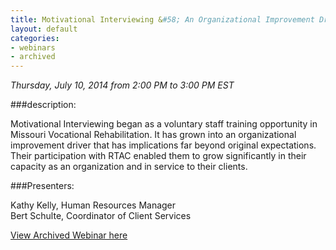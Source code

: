 ```yaml
---
title: Motivational Interviewing &#58; An Organizational Improvement Driver for Missouri Vocational Rehabilitation 
layout: default
categories:
- webinars
- archived
---
```

*Thursday, July 10, 2014 from 2:00 PM to 3:00 PM EST*

###description:

Motivational Interviewing began as a voluntary staff training opportunity in Missouri Vocational Rehabilitation.  It has grown into an organizational improvement driver that has implications far beyond original expectations.  Their participation with RTAC enabled them to grow significantly in their capacity as an organization and in service to their clients.

###Presenters:

Kathy Kelly, Human Resources Manager  
Bert Schulte, Coordinator of Client Services


<a class="btn btn-primary btn-lg" role="button" href="http://connectpro97884399.adobeconnect.com/p3fr5p53agw/">View Archived Webinar here</a>
